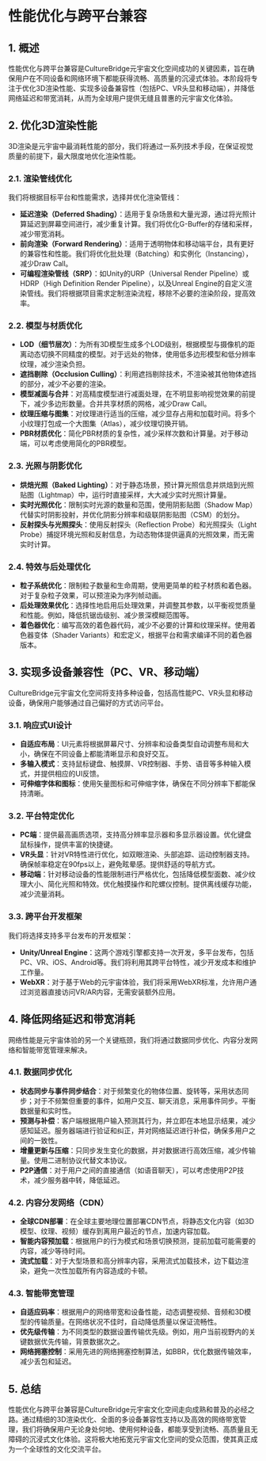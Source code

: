 # 性能优化与跨平台兼容

## 1. 概述

性能优化与跨平台兼容是CultureBridge元宇宙文化空间成功的关键因素，旨在确保用户在不同设备和网络环境下都能获得流畅、高质量的沉浸式体验。本阶段将专注于优化3D渲染性能、实现多设备兼容性（包括PC、VR头显和移动端），并降低网络延迟和带宽消耗，从而为全球用户提供无缝且普惠的元宇宙文化体验。

## 2. 优化3D渲染性能

3D渲染是元宇宙中最消耗性能的部分，我们将通过一系列技术手段，在保证视觉质量的前提下，最大限度地优化渲染性能。

### 2.1. 渲染管线优化

我们将根据目标平台和性能需求，选择并优化渲染管线：

*   **延迟渲染（Deferred Shading）**：适用于复杂场景和大量光源，通过将光照计算延迟到屏幕空间进行，减少重复计算。我们将优化G-Buffer的存储和采样，减少带宽消耗。
*   **前向渲染（Forward Rendering）**：适用于透明物体和移动端平台，具有更好的兼容性和性能。我们将优化批处理（Batching）和实例化（Instancing），减少Draw Call。
*   **可编程渲染管线（SRP）**：如Unity的URP（Universal Render Pipeline）或HDRP（High Definition Render Pipeline），以及Unreal Engine的自定义渲染管线。我们将根据项目需求定制渲染流程，移除不必要的渲染阶段，提高效率。

### 2.2. 模型与材质优化

*   **LOD（细节层次）**：为所有3D模型生成多个LOD级别，根据模型与摄像机的距离动态切换不同精度的模型。对于远处的物体，使用低多边形模型和低分辨率纹理，减少渲染负担。
*   **遮挡剔除（Occlusion Culling）**：利用遮挡剔除技术，不渲染被其他物体遮挡的部分，减少不必要的渲染。
*   **模型减面与合并**：对高精度模型进行减面处理，在不明显影响视觉效果的前提下，减少多边形数量。合并共享材质的网格，减少Draw Call。
*   **纹理压缩与图集**：对纹理进行适当的压缩，减少显存占用和加载时间。将多个小纹理打包成一个大图集（Atlas），减少纹理切换开销。
*   **PBR材质优化**：简化PBR材质的复杂性，减少采样次数和计算量。对于移动端，可以考虑使用简化的PBR模型。

### 2.3. 光照与阴影优化

*   **烘焙光照（Baked Lighting）**：对于静态场景，预计算光照信息并烘焙到光照贴图（Lightmap）中，运行时直接采样，大大减少实时光照计算量。
*   **实时光照优化**：限制实时光源的数量和范围，使用阴影贴图（Shadow Map）代替实时阴影投射，并优化阴影分辨率和级联阴影贴图（CSM）的划分。
*   **反射探头与光照探头**：使用反射探头（Reflection Probe）和光照探头（Light Probe）捕捉环境光照和反射信息，为动态物体提供逼真的光照效果，而无需实时计算。

### 2.4. 特效与后处理优化

*   **粒子系统优化**：限制粒子数量和生命周期，使用更简单的粒子材质和着色器。对于复杂粒子效果，可以预渲染为序列帧动画。
*   **后处理效果优化**：选择性地启用后处理效果，并调整其参数，以平衡视觉质量和性能。例如，降低抗锯齿级别、减少景深模糊范围等。
*   **着色器优化**：编写高效的着色器代码，减少不必要的计算和纹理采样。使用着色器变体（Shader Variants）和宏定义，根据平台和需求编译不同的着色器版本。

## 3. 实现多设备兼容性（PC、VR、移动端）

CultureBridge元宇宙文化空间将支持多种设备，包括高性能PC、VR头显和移动设备，确保用户能够通过自己偏好的方式访问平台。

### 3.1. 响应式UI设计

*   **自适应布局**：UI元素将根据屏幕尺寸、分辨率和设备类型自动调整布局和大小，确保在不同设备上都能清晰显示和良好交互。
*   **多输入模式**：支持鼠标键盘、触摸屏、VR控制器、手势、语音等多种输入模式，并提供相应的UI反馈。
*   **可伸缩字体和图标**：使用矢量图标和可伸缩字体，确保在不同分辨率下都能保持清晰。

### 3.2. 平台特定优化

*   **PC端**：提供最高画质选项，支持高分辨率显示器和多显示器设置。优化键盘鼠标操作，提供丰富的快捷键。
*   **VR头显**：针对VR特性进行优化，如双眼渲染、头部追踪、运动控制器支持。确保帧率稳定在90fps以上，避免眩晕感。提供舒适的导航方式。
*   **移动端**：针对移动设备的性能限制进行严格优化，包括降低模型面数、减少纹理大小、简化光照和特效。优化触摸操作和陀螺仪控制。提供离线缓存功能，减少流量消耗。

### 3.3. 跨平台开发框架

我们将选择支持多平台发布的开发框架：

*   **Unity/Unreal Engine**：这两个游戏引擎都支持一次开发，多平台发布，包括PC、VR、iOS、Android等。我们将利用其跨平台特性，减少开发成本和维护工作量。
*   **WebXR**：对于基于Web的元宇宙体验，我们将采用WebXR标准，允许用户通过浏览器直接访问VR/AR内容，无需安装额外应用。

## 4. 降低网络延迟和带宽消耗

网络性能是元宇宙体验的另一个关键瓶颈，我们将通过数据同步优化、内容分发网络和智能带宽管理来解决。

### 4.1. 数据同步优化

*   **状态同步与事件同步结合**：对于频繁变化的物体位置、旋转等，采用状态同步；对于不频繁但重要的事件，如用户交互、聊天消息，采用事件同步。平衡数据量和实时性。
*   **预测与补偿**：客户端根据用户输入预测其行为，并立即在本地显示结果，减少感知延迟。服务器端进行验证和纠正，并对网络延迟进行补偿，确保多用户之间的一致性。
*   **增量更新与压缩**：只同步发生变化的数据，并对数据进行高效压缩，减少传输量。使用二进制协议代替文本协议。
*   **P2P通信**：对于用户之间的直接通信（如语音聊天），可以考虑使用P2P技术，减少服务器中转，降低延迟。

### 4.2. 内容分发网络（CDN）

*   **全球CDN部署**：在全球主要地理位置部署CDN节点，将静态文化内容（如3D模型、纹理、视频）缓存到离用户最近的节点，加速内容加载。
*   **智能内容预加载**：根据用户的行为模式和场景切换预测，提前加载可能需要的内容，减少等待时间。
*   **流式加载**：对于大型场景和高分辨率内容，采用流式加载技术，边下载边渲染，避免一次性加载所有内容造成的卡顿。

### 4.3. 智能带宽管理

*   **自适应码率**：根据用户的网络带宽和设备性能，动态调整视频、音频和3D模型的传输质量。在网络状况不佳时，自动降低质量以保证流畅性。
*   **优先级传输**：为不同类型的数据设置传输优先级。例如，用户当前视野内的关键数据优先传输，背景数据次之。
*   **网络拥塞控制**：采用先进的网络拥塞控制算法，如BBR，优化数据传输效率，减少丢包和延迟。

## 5. 总结

性能优化与跨平台兼容是CultureBridge元宇宙文化空间走向成熟和普及的必经之路。通过精细的3D渲染优化、全面的多设备兼容性支持以及高效的网络带宽管理，我们将确保用户无论身处何地、使用何种设备，都能享受到流畅、高质量且无障碍的沉浸式文化体验。这将极大地拓宽元宇宙文化空间的受众范围，使其真正成为一个全球性的文化交流平台。

